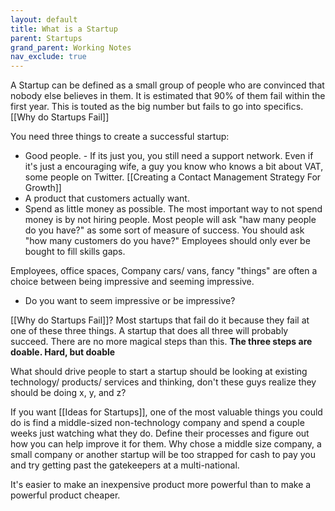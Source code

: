 ```yaml
---
layout: default
title: What is a Startup
parent: Startups
grand_parent: Working Notes
nav_exclude: true
---
```


A Startup can be defined as a small group of people who are convinced that nobody else believes in them. It is estimated that 90% of them fail within the first year. This is touted as the big number but fails to go into specifics. [[Why do Startups Fail]]

You need three things to create a successful startup:
- Good people. - If its just you, you still need a support network. Even if it's just a encouraging wife, a guy you know who knows a bit about VAT, some people on Twitter. [[Creating a Contact Management Strategy For Growth]]
- A product that customers actually want.
- Spend as little money as possible. The most important way to not spend money is by not hiring people. Most people will ask "haw many people do you have?" as some sort of measure of success. You should ask "how many customers do you have?" Employees should only ever be bought to fill skills gaps.

Employees, office spaces, Company cars/ vans, fancy "things" are often a choice between being impressive and seeming impressive.
- Do you want to seem impressive or be impressive?

[[Why do Startups Fail]]? Most startups that fail do it because they fail at one of these three things. A startup that does all three will probably succeed. There are no more magical steps than this. **The three steps are doable. Hard, but doable**

What should drive people to start a startup should be looking at existing technology/ products/ services and thinking, don't these guys realize they should be doing x, y, and z?

If you want [[Ideas for Startups]], one of the most valuable things you could do is find a middle-sized non-technology company and spend a couple weeks just watching what they do. Define their processes and figure out how you can help improve it for them. Why chose a middle size company, a small company or another startup will be too strapped for cash to pay you and try getting past the gatekeepers at a multi-national.

It's easier to make an inexpensive product more powerful than to make a powerful product cheaper.
